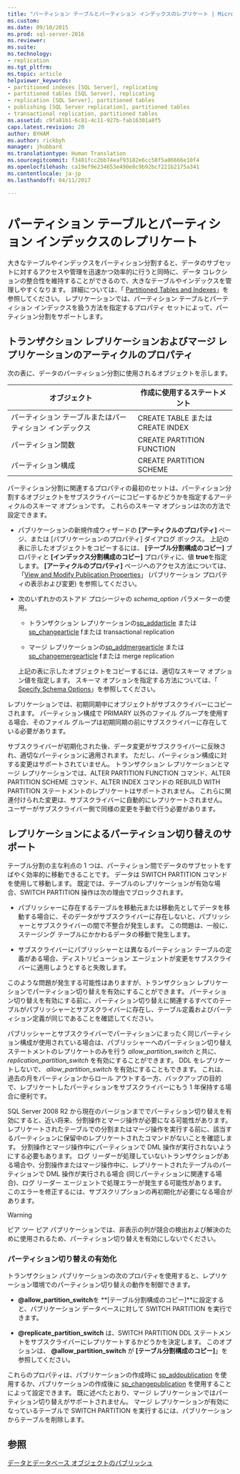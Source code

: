 ```yaml
---
title: "パーティション テーブルとパーティション インデックスのレプリケート | Microsoft Docs"
ms.custom: 
ms.date: 09/10/2015
ms.prod: sql-server-2016
ms.reviewer: 
ms.suite: 
ms.technology:
- replication
ms.tgt_pltfrm: 
ms.topic: article
helpviewer_keywords:
- partitioned indexes [SQL Server], replicating
- partitioned tables [SQL Server], replicating
- replication [SQL Server], partitioned tables
- publishing [SQL Server replication], partitioned tables
- transactional replication, partitioned tables
ms.assetid: c9fa81b1-6c81-4c11-927b-fab16301a8f5
caps.latest.revision: 20
author: BYHAM
ms.author: rickbyh
manager: jhubbard
ms.translationtype: Human Translation
ms.sourcegitcommit: f3481fcc2bb74eaf93182e6cc58f5a06666e10f4
ms.openlocfilehash: ca19ef9e234653e490e8c9b92bcf221b2175a341
ms.contentlocale: ja-jp
ms.lasthandoff: 04/11/2017

---
```

# <a name="replicate-partitioned-tables-and-indexes"></a>パーティション テーブルとパーティション インデックスのレプリケート
  大きなテーブルやインデックスをパーティション分割すると、データのサブセットに対するアクセスや管理を迅速かつ効率的に行うと同時に、データ コレクションの整合性を維持することができるので、大きなテーブルやインデックスを管理しやすくなります。 詳細については、「 [Partitioned Tables and Indexes](../../../relational-databases/partitions/partitioned-tables-and-indexes.md)」を参照してください。 レプリケーションでは、パーティション テーブルとパーティション インデックスを扱う方法を指定するプロパティ セットによって、パーティション分割をサポートします。  
  
## <a name="article-properties-for-transactional-and-merge-replication"></a>トランザクション レプリケーションおよびマージ レプリケーションのアーティクルのプロパティ  
 次の表に、データのパーティション分割に使用されるオブジェクトを示します。  
  
|オブジェクト|作成に使用するステートメント|  
|------------|----------------------|  
|パーティション テーブルまたはパーティション インデックス|CREATE TABLE または CREATE INDEX|  
|パーティション関数|CREATE PARTITION FUNCTION|  
|パーティション構成|CREATE PARTITION SCHEME|  
  
 パーティション分割に関連するプロパティの最初のセットは、パーティション分割するオブジェクトをサブスクライバーにコピーするかどうかを指定するアーティクルのスキーマ オプションです。 これらのスキーマ オプションは次の方法で設定できます。  
  
-   パブリケーションの新規作成ウィザードの **[アーティクルのプロパティ]** ページ、または [パブリケーションのプロパティ] ダイアログ ボックス。 上記の表に示したオブジェクトをコピーするには、 **[テーブル分割構成のコピー]** プロパティと **[インデックス分割構成のコピー]** プロパティに、値 **true**を指定します。 **[アーティクルのプロパティ]** ページへのアクセス方法については、「[View and Modify Publication Properties](../../../relational-databases/replication/publish/view-and-modify-publication-properties.md)」 (パブリケーション プロパティの表示および変更) を参照してください。  
  
-   次のいずれかのストアド プロシージャの *schema_option* パラメーターの使用。  
  
    -   トランザクション レプリケーションの[sp_addarticle](../../../relational-databases/system-stored-procedures/sp-addarticle-transact-sql.md) または [sp_changearticle](../../../relational-databases/system-stored-procedures/sp-changearticle-transact-sql.md) fまたは transactional replication  
  
    -   マージ レプリケーションの[sp_addmergearticle](../../../relational-databases/system-stored-procedures/sp-addmergearticle-transact-sql.md) または [sp_changemergearticle](../../../relational-databases/system-stored-procedures/sp-changemergearticle-transact-sql.md) fまたは merge replication  
  
     上記の表に示したオブジェクトをコピーするには、適切なスキーマ オプション値を指定します。 スキーマ オプションを指定する方法については、「 [Specify Schema Options](../../../relational-databases/replication/publish/specify-schema-options.md)」を参照してください。  
  
 レプリケーションでは、初期同期中にオブジェクトがサブスクライバーにコピーされます。 パーティション構成で PRIMARY 以外のファイル グループを使用する場合、そのファイル グループは初期同期の前にサブスクライバーに存在している必要があります。  
  
 サブスクライバーが初期化された後、データ変更がサブスクライバーに反映され、適切なパーティションに適用されます。 ただし、パーティション構成に対する変更はサポートされていません。 トランザクション レプリケーションとマージ レプリケーションでは、ALTER PARTITION FUNCTION コマンド、ALTER PARTITION SCHEME コマンド、ALTER INDEX コマンドの REBUILD WITH PARTITION ステートメントのレプリケートはサポートされません。 これらに関連付けられた変更は、サブスクライバーに自動的にレプリケートされません。 ユーザーがサブスクライバー側で同様の変更を手動で行う必要があります。  
  
## <a name="replication-support-for-partition-switching"></a>レプリケーションによるパーティション切り替えのサポート  
 テーブル分割の主な利点の 1 つは、パーティション間でデータのサブセットをすばやく効率的に移動できることです。 データは SWITCH PARTITION コマンドを使用して移動します。 既定では、テーブルのレプリケーションが有効な場合、SWITCH PARTITION 操作は次の理由でブロックされます。  
  
-   パブリッシャーに存在するテーブルを移動元または移動先としてデータを移動する場合に、そのデータがサブスクライバーに存在しないと、パブリッシャーとサブスクライバーの間で不整合が発生します。 この問題は、一般に、ステージング テーブルにかかわるデータの移動で発生します。  
  
-   サブスクライバーにパブリッシャーとは異なるパーティション テーブルの定義がある場合、ディストリビューション エージェントが変更をサブスクライバーに適用しようとすると失敗します。  
  
 このような問題が発生する可能性はありますが、トランザクション レプリケーションでパーティション切り替えを有効にすることができます。 パーティション切り替えを有効にする前に、パーティション切り替えに関連するすべてのテーブルがパブリッシャーとサブスクライバーに存在し、テーブル定義およびパーティション定義が同じであることを確認してください。  
  
 パブリッシャーとサブスクライバーでパーティションにまったく同じパーティション構成が使用されている場合は、パブリッシャーへのパーティション切り替えステートメントのレプリケートのみを行う *allow_partition_switch* と共に、 *replication_partition_switch* を有効にすることができます。 DDL をレプリケートしないで、 *allow_partition_switch* を有効にすることもできます。 これは、過去の月をパーティションからロール アウトする一方、バックアップの目的で、レプリケートしたパーティションをサブスクライバーにもう 1 年保持する場合に便利です。  
  
 SQL Server 2008 R2 から現在のバージョンまででパーティション切り替えを有効にすると、近い将来、分割操作とマージ操作が必要になる可能性があります。 レプリケートされたテーブルでの分割またはマージ操作を実行する前に、該当するパーティションに保留中のレプリケートされたコマンドがないことを確認します。 分割操作とマージ操作中にパーティションで DML 操作が実行されないようにする必要もあります。 ログ リーダーが処理していないトランザクションがある場合や、分割操作またはマージ操作中に、レプリケートされたテーブルのパーティションで DML 操作が実行される場合 (同じパーティションに関連する場合)、ログ リーダー エージェントで処理エラーが発生する可能性があります。 このエラーを修正するには、サブスクリプションの再初期化が必要になる場合があります。  
  
> [!WARNING]  
>  ピア ツー ピア パブリケーションでは、非表示の列が競合の検出および解決のために使用されるため、パーティション切り替えを有効にしないでください。  
  
### <a name="enabling-partition-switching"></a>パーティション切り替えの有効化  
 トランザクション パブリケーションの次のプロパティを使用すると、レプリケーション環境でのパーティション切り替えの動作を制御できます。  
  
-   **@allow_partition_switch**を **[テーブル分割構成のコピー]**に設定すると、パブリケーション データベースに対して SWITCH PARTITION を実行できます。  
  
-   **@replicate_partition_switch** は、SWITCH PARTITION DDL ステートメントをサブスクライバーにレプリケートするかどうかを決定します。 このオプションは、 **@allow_partition_switch** が **[テーブル分割構成のコピー]**」を参照してください。  
  
 これらのプロパティは、パブリケーションの作成時に [sp_addpublication](../../../relational-databases/system-stored-procedures/sp-addpublication-transact-sql.md) を使用するか、パブリケーションの作成後に [sp_changepublication](../../../relational-databases/system-stored-procedures/sp-changepublication-transact-sql.md) を使用することによって設定できます。 既に述べたとおり、マージ レプリケーションではパーティション切り替えがサポートされません。 マージ レプリケーションが有効になっているテーブルで SWITCH PARTITION を実行するには、パブリケーションからテーブルを削除します。  
  
## <a name="see-also"></a>参照  
 [データとデータベース オブジェクトのパブリッシュ](../../../relational-databases/replication/publish/publish-data-and-database-objects.md)  
  
  

